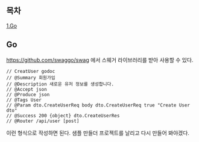 ## 목차
[1.Go](#go)   

## Go
https://github.com/swaggo/swag 에서 스웨거 라이브러리를 받아 사용할 수 있다.

~~~
// CreatUser godoc
// @Summary 회원가입
// @Description 새로운 유저 정보를 생성합니다.
// @Accept json
// @Produce json
// @Tags User
// @Param dto.CreateUserReq body dto.CreateUserReq true "Create User dto"
// @Success 200 {object} dto.CreateUserRes
// @Router /api/user [post]
~~~
 이런 형식으로 작성하면 된다. 샘플 만들더 프로젝트를 날리고 다시 만들어 봐야겠다.
